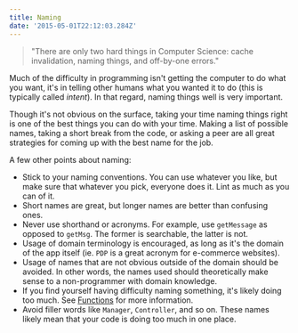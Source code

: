 ```yaml
---
title: Naming
date: '2015-05-01T22:12:03.284Z'
---
```


> "There are only two hard things in Computer Science: cache invalidation, naming things, and off-by-one errors."

Much of the difficulty in programming isn't getting the computer to do what you want, it's in telling other humans what you wanted it to do (this is typically called _intent_). In that regard, naming things well is very important.

Though it's not obvious on the surface, taking your time naming things right is one of the best things you can do with your time. Making a list of possible names, taking a short break from the code, or asking a peer are all great strategies for coming up with the best name for the job.

A few other points about naming:
- Stick to your naming conventions. You can use whatever you like, but make sure that whatever you pick, everyone does it. Lint as much as you can of it.
- Short names are great, but longer names are better than confusing ones.
- Never use shorthand or acronyms. For example, use `getMessage` as opposed to `getMsg`. The former is searchable, the latter is not.
- Usage of domain terminology is encouraged, as long as it's the domain of the app itself (ie. `PDP` is a great acronym for e-commerce websites).
- Usage of names that are not obvious outside of the domain should be avoided. In other words, the names used should theoretically make sense to a non-programmer with domain knowledge.
- If you find yourself having difficulty naming something, it's likely doing too much. See [Functions](/functions) for more information.
- Avoid filler words like `Manager`, `Controller`, and so on. These names likely mean that your code is doing too much in one place.